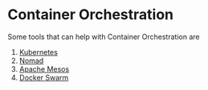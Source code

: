 # Container Orchestration

Some tools that can help with Container Orchestration are

1. [Kubernetes](https://kubernetes.io)
2. [Nomad](https://nomadproject.io)
3. [Apache Mesos](https://mesos.apache.org)
4. [Docker Swarm](https://docs.docker.com/engine/swarm/)
